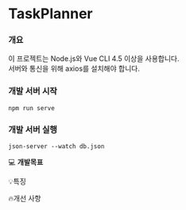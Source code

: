 # TaskPlanner

### 개요
이 프로젝트는 Node.js와 Vue CLI 4.5 이상을 사용합니다.  
서버와 통신을 위해 axios를 설치해야 합니다.
### 개발 서버 시작
```shell
npm run serve
```
### 개발 서버 실행
```shell
json-server --watch db.json
```  
💻 **개발목표**

💡특징

🔥개선 사항
